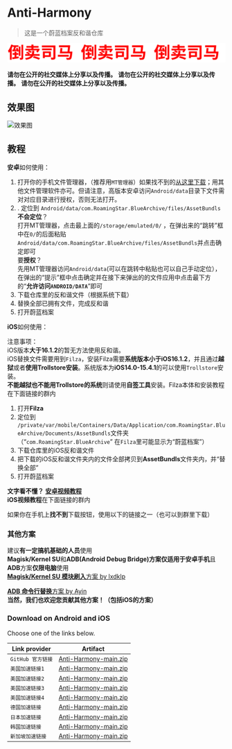 # Anti-Harmony

> 这是一个蔚蓝档案反和谐仓库   

<div align=center>
<img src="https://github.com/BlueArchiveCN/.github/raw/master/reseller.svg" />
</div>

**请勿在公开的社交媒体上分享以及传播。**
**请勿在公开的社交媒体上分享以及传播。**
**请勿在公开的社交媒体上分享以及传播。**

## 效果图

![效果图](./反和谐修改效果图.png)

## 教程

**安卓**如何使用：   

1. 打开你的手机文件管理器，（推荐用`MT管理器`）如果找不到的[从这里下载](https://mt2.cn/download/)；用其他文件管理软件亦可。但请注意，高版本安卓访问`Android/data`目录下文件需对对应目录进行授权，否则无法打开。
2. . 定位到 `Android/data/com.RoamingStar.BlueArchive/files/AssetBundls`   
   **不会定位**？    
     打开MT管理器，点击最上面的`/storage/emulated/0/` ，在弹出来的“跳转”框中在`0/`的后面粘贴`Android/data/com.RoamingStar.BlueArchive/files/AssetBundls`并点击确定即可   
     要**授权**？   
     先用MT管理器访问`Android/data`(可以在跳转中粘贴也可以自己手动定位），在弹出的“提示”框中点击确定并在接下来弹出的的文件应用中点击最下方的“**允许访问`ANDROID/DATA`**”即可   
3. 下载仓库里的反和谐文件（根据系统下载）   
4. 替换全部已拥有文件，完成反和谐   
5. 打开蔚蓝档案   
 
**iOS**如何使用：

注意事项：   
iOS版本**大于16.1.2**的暂无方法使用反和谐。   
iOS替换文件需要用到`Filza`，安装Filza需要**系统版本小于iOS16.1.2**，并且通过**越狱**或者**使用Trollstore安装**。系统版本为**iOS14.0-15.4.1**的可以使用`Trollstore`安装。   
**不能越狱也不能用Trollstore的系统**则请使用**自签工具**安装。Filza本体和安装教程在下面链接的群内
1. 打开**Filza**  
2. 定位到 `/private/var/mobile/Containers/Data/Application/com.RoamingStar.BlueArchive/Documents/AssetBundls`文件夹   
   （“`com.RoamingStar.BlueArchive`” 在`Filza`里可能显示为“蔚蓝档案”）   
3. 下载仓库里的iOS反和谐文件   
4. 把下载的iOS反和谐文件夹内的文件全部拷贝到**AssetBundls**文件夹内，并“替换全部”   
5. 打开蔚蓝档案    

**文字看不懂？** [**安卓视频教程**](https://www.bilibili.com/video/BV1PM4y1p79e/)    
**iOS视频教程**在下面链接的群内


如果你在手机上**找不到**下载按钮，使用以下的链接之一（也可以到群里下载）   

### 其他方案

建议**有一定搞机基础的人员**使用   
**Magisk/Kernel SU**和**ADB(Android Debug Bridge)**方案仅适用于**安卓手机**且**ADB**方案**仅限电脑**使用   
[**Magisk/Kernel SU 模块刷入**方案 by lxdklp](https://github.com/BlueArchiveCN/Anti-Harmony-Module)   

[**ADB 命令行替换**方案 by Ayin](https://github.com/BlueArchiveCN/Anti-Harmony-ADB)   
**当然，我们也欢迎您贡献其他方案！（包括iOS的方案）**   

### Download on Android and iOS

Choose one of the links below.

| Link provider     | Artifact                                                     |
| ----------------- | ------------------------------------------------------------ |
| `GitHub 官方链接` | [Anti-Harmony-main.zip](https://github.com/BlueArchiveCN/Anti-Harmony/archive/refs/heads/main.zip) |
| `美国加速链接1`   | [Anti-Harmony-main.zip](https://git.xfj0.cn/https://github.com/BlueArchiveCN/Anti-Harmony/archive/refs/heads/main.zip) |
| `美国加速链接2`   | [Anti-Harmony-main.zip](https://download.njuu.cf/BlueArchiveCN/Anti-Harmony/archive/refs/heads/main.zip) |
| `美国加速链接3`   | [Anti-Harmony-main.zip](https://hub.gitmirror.com/https://github.com/BlueArchiveCN/Anti-Harmony/archive/refs/heads/main.zip) |
| `美国加速链接4`   | [Anti-Harmony-main.zip](https://download.yzuu.cf/BlueArchiveCN/Anti-Harmony/archive/refs/heads/main.zip) |
| `德国加速链接`    | [Anti-Harmony-main.zip](https://archive.fastgit.org/BlueArchiveCN/Anti-Harmony/archive/refs/heads/main.zip) |
| `日本加速链接`    | [Anti-Harmony-main.zip](https://download.fastgit.ixmu.net/BlueArchiveCN/Anti-Harmony/archive/refs/heads/main.zip) |
| `韩国加速链接`    | [Anti-Harmony-main.zip](https://ghproxy.com/https://github.com/BlueArchiveCN/Anti-Harmony/archive/refs/heads/main.zip) |
| `新加坡加速链接`  | [Anti-Harmony-main.zip](https://kgithub.com/BlueArchiveCN/Anti-Harmony/archive/refs/heads/main.zip) |
